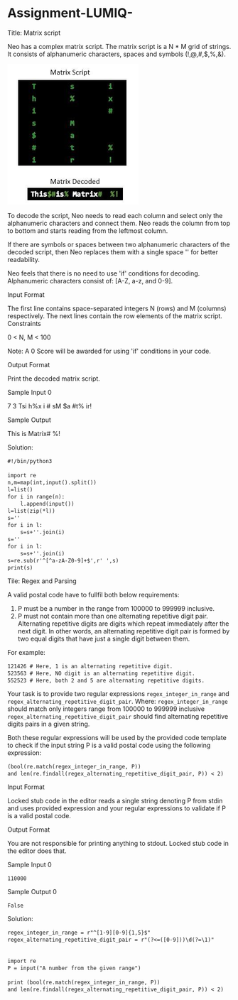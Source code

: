 # Assignment-LUMIQ-
Title: Matrix script

Neo has a complex matrix script. The matrix script is a  N * M  grid of strings. It consists of alphanumeric characters, spaces and symbols (!,@,#,$,%,&).

![Alt text](1442753362-1075bd12d9-Capture.jpeg "Screen")

To decode the script, Neo needs to read each column and select only the alphanumeric characters and connect them. Neo reads the column from top to bottom and starts reading from the leftmost column.

If there are symbols or spaces between two alphanumeric characters of the decoded script, then Neo replaces them with a single space '' for better readability.

Neo feels that there is no need to use 'if' conditions for decoding.
Alphanumeric characters consist of: [A-Z, a-z, and 0-9].

Input Format

The first line contains space-separated integers N (rows) and M (columns) respectively.
The next  lines contain the row elements of the matrix script.
Constraints

0 < N, M < 100

Note: A 0 Score will be awarded for using 'if' conditions in your code.

Output Format

Print the decoded matrix script.

Sample Input 0

7 3
Tsi
h%x
i #
sM 
$a 
#t%
ir!


Sample Output

This is Matrix#  %!



Solution:
```
#!/bin/python3

import re
n,m=map(int,input().split())
l=list()
for i in range(n):
    l.append(input())
l=list(zip(*l))
s='' 
for i in l:
    s=s+''.join(i)
s=''
for i in l:
    s=s+''.join(i)
s=re.sub(r'^[^a-zA-Z0-9]+$',r' ',s)
print(s)

```






Tile: Regex and Parsing

A valid postal code  have to fullfil both below requirements:

1. P must be a number in the range from 100000 to 999999 inclusive.
2. P must not contain more than one alternating repetitive digit pair.
Alternating repetitive digits are digits which repeat immediately after the next digit. In other words, an alternating repetitive digit pair is formed by two equal digits that have just a single digit between them.

For example:
```
121426 # Here, 1 is an alternating repetitive digit.
523563 # Here, NO digit is an alternating repetitive digit.
552523 # Here, both 2 and 5 are alternating repetitive digits.
```
Your task is to provide two regular expressions ```regex_integer_in_range``` and ```regex_alternating_repetitive_digit_pair```. Where:
```regex_integer_in_range``` should match only integers range from 100000 to 999999  inclusive
```regex_alternating_repetitive_digit_pair``` should find alternating repetitive digits pairs in a given string.

Both these regular expressions will be used by the provided code template to check if the input string P is a valid postal code using the following expression:

```
(bool(re.match(regex_integer_in_range, P)) 
and len(re.findall(regex_alternating_repetitive_digit_pair, P)) < 2)
```

Input Format

Locked stub code in the editor reads a single string denoting P from stdin and uses provided expression and your regular expressions to validate if P is a valid postal code.

Output Format

You are not responsible for printing anything to stdout. Locked stub code in the editor does that.

Sample Input 0
```
110000
```
Sample Output 0
```
False
```


Solution:

```
regex_integer_in_range = r"^[1-9][0-9]{1,5}$"	
regex_alternating_repetitive_digit_pair = r"(?<=([0-9]))\d(?=\1)"


import re
P = input("A number from the given range")

print (bool(re.match(regex_integer_in_range, P)) 
and len(re.findall(regex_alternating_repetitive_digit_pair, P)) < 2)
```
